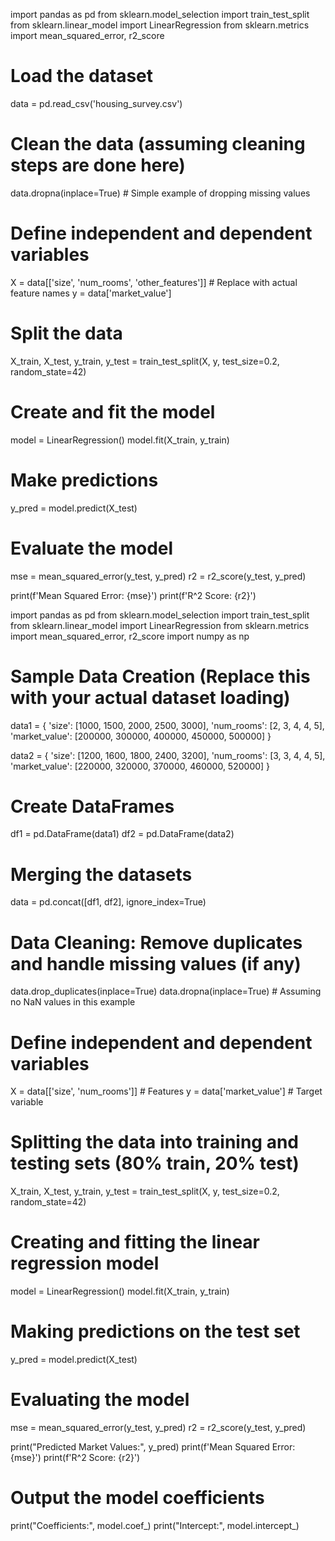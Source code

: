 import pandas as pd
from sklearn.model_selection import train_test_split
from sklearn.linear_model import LinearRegression
from sklearn.metrics import mean_squared_error, r2_score

# Load the dataset
data = pd.read_csv('housing_survey.csv')

# Clean the data (assuming cleaning steps are done here)
data.dropna(inplace=True)  # Simple example of dropping missing values

# Define independent and dependent variables
X = data[['size', 'num_rooms', 'other_features']]  # Replace with actual feature names
y = data['market_value']

# Split the data
X_train, X_test, y_train, y_test = train_test_split(X, y, test_size=0.2, random_state=42)

# Create and fit the model
model = LinearRegression()
model.fit(X_train, y_train)

# Make predictions
y_pred = model.predict(X_test)

# Evaluate the model
mse = mean_squared_error(y_test, y_pred)
r2 = r2_score(y_test, y_pred)

print(f'Mean Squared Error: {mse}')
print(f'R^2 Score: {r2}')


import pandas as pd
from sklearn.model_selection import train_test_split
from sklearn.linear_model import LinearRegression
from sklearn.metrics import mean_squared_error, r2_score
import numpy as np

# Sample Data Creation (Replace this with your actual dataset loading)
data1 = {
    'size': [1000, 1500, 2000, 2500, 3000],
    'num_rooms': [2, 3, 4, 4, 5],
    'market_value': [200000, 300000, 400000, 450000, 500000]
}

data2 = {
    'size': [1200, 1600, 1800, 2400, 3200],
    'num_rooms': [3, 3, 4, 4, 5],
    'market_value': [220000, 320000, 370000, 460000, 520000]
}

# Create DataFrames
df1 = pd.DataFrame(data1)
df2 = pd.DataFrame(data2)

# Merging the datasets
data = pd.concat([df1, df2], ignore_index=True)

# Data Cleaning: Remove duplicates and handle missing values (if any)
data.drop_duplicates(inplace=True)
data.dropna(inplace=True)  # Assuming no NaN values in this example

# Define independent and dependent variables
X = data[['size', 'num_rooms']]  # Features
y = data['market_value']          # Target variable

# Splitting the data into training and testing sets (80% train, 20% test)
X_train, X_test, y_train, y_test = train_test_split(X, y, test_size=0.2, random_state=42)

# Creating and fitting the linear regression model
model = LinearRegression()
model.fit(X_train, y_train)

# Making predictions on the test set
y_pred = model.predict(X_test)

# Evaluating the model
mse = mean_squared_error(y_test, y_pred)
r2 = r2_score(y_test, y_pred)

print("Predicted Market Values:", y_pred)
print(f'Mean Squared Error: {mse}')
print(f'R^2 Score: {r2}')

# Output the model coefficients
print("Coefficients:", model.coef_)
print("Intercept:", model.intercept_)


